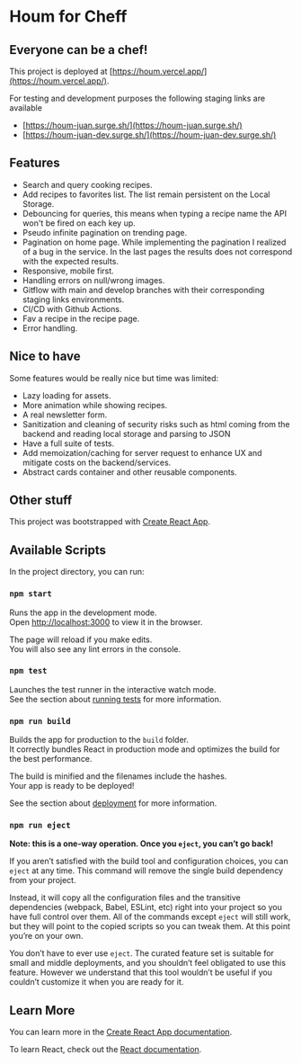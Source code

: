 # Houm for Cheff

## Everyone can be a chef!

This project is deployed at [https://houm.vercel.app/](https://houm.vercel.app/).

For testing and development purposes the following staging links are available
- [https://houm-juan.surge.sh/](https://houm-juan.surge.sh/)
- [https://houm-juan-dev.surge.sh/](https://houm-juan-dev.surge.sh/)

## Features
- Search and query cooking recipes.
- Add recipes to favorites list. The list remain persistent on the Local Storage.
- Debouncing for queries, this means when typing a recipe name the API won't be fired on each key up.
- Pseudo infinite pagination on trending page.
- Pagination on home page. While implementing the pagination I realized of a bug in the service. In the last pages the results does not correspond with the expected results.
- Responsive, mobile first.
- Handling errors on null/wrong images.
- Gitflow with main and develop branches with their corresponding staging links environments.
- CI/CD with Github Actions.
- Fav a recipe in the recipe page.
- Error handling.

## Nice to have
Some features would be really nice but time was limited:
- Lazy loading for assets.
- More animation while showing recipes.
- A real newsletter form.
- Sanitization and cleaning of security risks such as html coming from the backend and reading local storage and parsing to JSON
- Have a full suite of tests.
- Add memoization/caching for server request to enhance UX and mitigate costs on the backend/services.
- Abstract cards container and other reusable components.


## Other stuff

This project was bootstrapped with [Create React App](https://github.com/facebook/create-react-app).

## Available Scripts

In the project directory, you can run:

### `npm start`

Runs the app in the development mode.\
Open [http://localhost:3000](http://localhost:3000) to view it in the browser.

The page will reload if you make edits.\
You will also see any lint errors in the console.

### `npm test`

Launches the test runner in the interactive watch mode.\
See the section about [running tests](https://facebook.github.io/create-react-app/docs/running-tests) for more information.

### `npm run build`

Builds the app for production to the `build` folder.\
It correctly bundles React in production mode and optimizes the build for the best performance.

The build is minified and the filenames include the hashes.\
Your app is ready to be deployed!

See the section about [deployment](https://facebook.github.io/create-react-app/docs/deployment) for more information.

### `npm run eject`

**Note: this is a one-way operation. Once you `eject`, you can’t go back!**

If you aren’t satisfied with the build tool and configuration choices, you can `eject` at any time. This command will remove the single build dependency from your project.

Instead, it will copy all the configuration files and the transitive dependencies (webpack, Babel, ESLint, etc) right into your project so you have full control over them. All of the commands except `eject` will still work, but they will point to the copied scripts so you can tweak them. At this point you’re on your own.

You don’t have to ever use `eject`. The curated feature set is suitable for small and middle deployments, and you shouldn’t feel obligated to use this feature. However we understand that this tool wouldn’t be useful if you couldn’t customize it when you are ready for it.

## Learn More

You can learn more in the [Create React App documentation](https://facebook.github.io/create-react-app/docs/getting-started).

To learn React, check out the [React documentation](https://reactjs.org/).
